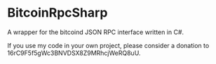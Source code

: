 BitcoinRpcSharp
===============

A wrapper for the bitcoind JSON RPC interface written in C#.

If you use my code in your own project, please consider a donation to 16rC9F5f5gWc3BNVDSX8Z9MRhcjWeRQ8uU.